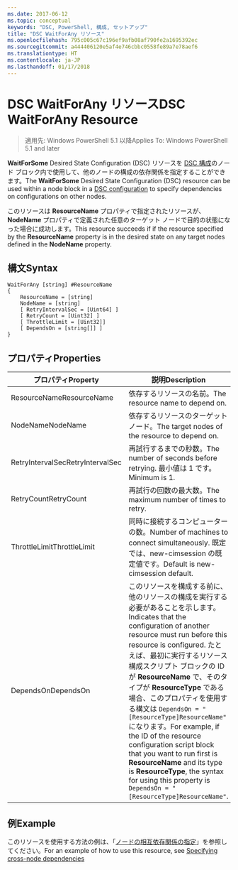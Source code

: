 ```yaml
---
ms.date: 2017-06-12
ms.topic: conceptual
keywords: "DSC, PowerShell, 構成, セットアップ"
title: "DSC WaitForAny リソース"
ms.openlocfilehash: 795c005c67c196ef9afb08af790fe2a1695392ec
ms.sourcegitcommit: a444406120e5af4e746cbbc0558fe89a7e78aef6
ms.translationtype: HT
ms.contentlocale: ja-JP
ms.lasthandoff: 01/17/2018
---
```

# <a name="dsc-waitforany-resource"></a><span data-ttu-id="8096e-103">DSC WaitForAny リソース</span><span class="sxs-lookup"><span data-stu-id="8096e-103">DSC WaitForAny Resource</span></span>

> <span data-ttu-id="8096e-104">適用先: Windows PowerShell 5.1 以降</span><span class="sxs-lookup"><span data-stu-id="8096e-104">Applies To: Windows PowerShell 5.1 and later</span></span>

<span data-ttu-id="8096e-105">**WaitForSome** Desired State Configuration (DSC) リソースを [DSC 構成](configurations.md)のノード ブロック内で使用して、他のノードの構成の依存関係を指定することができます。</span><span class="sxs-lookup"><span data-stu-id="8096e-105">The **WaitForSome** Desired State Configuration (DSC) resource can be used within a node block in a [DSC configuration](configurations.md) to specify dependencies on configurations on other nodes.</span></span>

<span data-ttu-id="8096e-106">このリソースは **ResourceName** プロパティで指定されたリソースが、 **NodeName** プロパティで定義された任意のターゲット ノードで目的の状態になった場合に成功します。</span><span class="sxs-lookup"><span data-stu-id="8096e-106">This resource succeeds if if the resource specified by the **ResourceName** property is in the desired state on any target nodes defined in the **NodeName** property.</span></span>


## <a name="syntax"></a><span data-ttu-id="8096e-107">構文</span><span class="sxs-lookup"><span data-stu-id="8096e-107">Syntax</span></span>

```
WaitForAny [string] #ResourceName
{
    ResourceName = [string]
    NodeName = [string]
    [ RetryIntervalSec = [Uint64] ]
    [ RetryCount = [Uint32] ] 
    [ ThrottleLimit = [Uint32]]
    [ DependsOn = [string[]] ]
}
```

## <a name="properties"></a><span data-ttu-id="8096e-108">プロパティ</span><span class="sxs-lookup"><span data-stu-id="8096e-108">Properties</span></span>

|  <span data-ttu-id="8096e-109">プロパティ</span><span class="sxs-lookup"><span data-stu-id="8096e-109">Property</span></span>  |  <span data-ttu-id="8096e-110">説明</span><span class="sxs-lookup"><span data-stu-id="8096e-110">Description</span></span>   | 
|---|---| 
| <span data-ttu-id="8096e-111">ResourceName</span><span class="sxs-lookup"><span data-stu-id="8096e-111">ResourceName</span></span>| <span data-ttu-id="8096e-112">依存するリソースの名前。</span><span class="sxs-lookup"><span data-stu-id="8096e-112">The resource name to depend on.</span></span>| 
| <span data-ttu-id="8096e-113">NodeName</span><span class="sxs-lookup"><span data-stu-id="8096e-113">NodeName</span></span>| <span data-ttu-id="8096e-114">依存するリソースのターゲット ノード。</span><span class="sxs-lookup"><span data-stu-id="8096e-114">The target nodes of the resource to depend on.</span></span>| 
| <span data-ttu-id="8096e-115">RetryIntervalSec</span><span class="sxs-lookup"><span data-stu-id="8096e-115">RetryIntervalSec</span></span>| <span data-ttu-id="8096e-116">再試行するまでの秒数。</span><span class="sxs-lookup"><span data-stu-id="8096e-116">The number of seconds before retrying.</span></span> <span data-ttu-id="8096e-117">最小値は 1 です。</span><span class="sxs-lookup"><span data-stu-id="8096e-117">Minimum is 1.</span></span>| 
| <span data-ttu-id="8096e-118">RetryCount</span><span class="sxs-lookup"><span data-stu-id="8096e-118">RetryCount</span></span>| <span data-ttu-id="8096e-119">再試行の回数の最大数。</span><span class="sxs-lookup"><span data-stu-id="8096e-119">The maximum number of times to retry.</span></span>| 
| <span data-ttu-id="8096e-120">ThrottleLimit</span><span class="sxs-lookup"><span data-stu-id="8096e-120">ThrottleLimit</span></span>| <span data-ttu-id="8096e-121">同時に接続するコンピューターの数。</span><span class="sxs-lookup"><span data-stu-id="8096e-121">Number of machines to connect simultaneously.</span></span> <span data-ttu-id="8096e-122">既定では、new-cimsession の既定値です。</span><span class="sxs-lookup"><span data-stu-id="8096e-122">Default is new-cimsession default.</span></span>| 
| <span data-ttu-id="8096e-123">DependsOn</span><span class="sxs-lookup"><span data-stu-id="8096e-123">DependsOn</span></span> | <span data-ttu-id="8096e-124">このリソースを構成する前に、他のリソースの構成を実行する必要があることを示します。</span><span class="sxs-lookup"><span data-stu-id="8096e-124">Indicates that the configuration of another resource must run before this resource is configured.</span></span> <span data-ttu-id="8096e-125">たとえば、最初に実行するリソース構成スクリプト ブロックの ID が __ResourceName__ で、そのタイプが __ResourceType__ である場合、このプロパティを使用する構文は `DependsOn = "[ResourceType]ResourceName"` になります。</span><span class="sxs-lookup"><span data-stu-id="8096e-125">For example, if the ID of the resource configuration script block that you want to run first is __ResourceName__ and its type is __ResourceType__, the syntax for using this property is `DependsOn = "[ResourceType]ResourceName"`.</span></span>|


## <a name="example"></a><span data-ttu-id="8096e-126">例</span><span class="sxs-lookup"><span data-stu-id="8096e-126">Example</span></span>

<span data-ttu-id="8096e-127">このリソースを使用する方法の例は、「[ノードの相互依存関係の指定](crossNodeDependencies.md)」を参照してください。</span><span class="sxs-lookup"><span data-stu-id="8096e-127">For an example of how to use this resource, see [Specifying cross-node dependencies](crossNodeDependencies.md)</span></span>

